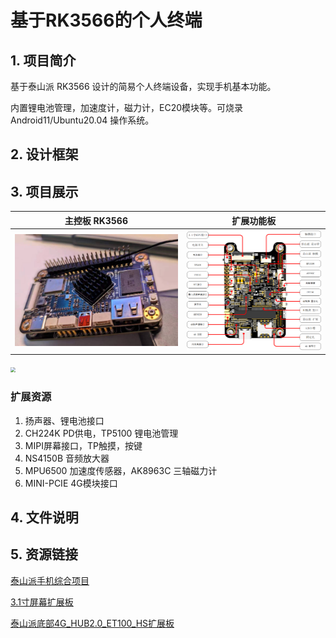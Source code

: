 # 基于RK3566的个人终端

## 1. 项目简介

基于泰山派 RK3566 设计的简易个人终端设备，实现手机基本功能。

内置锂电池管理，加速度计，磁力计，EC20模块等。可烧录Android11/Ubuntu20.04 操作系统。

## 2. 设计框架



## 3. 项目展示

|                        主控板 RK3566                        |                          扩展功能板                          |
| :---------------------------------------------------------: | :----------------------------------------------------------: |
| <img src="README.assets/tspi-pic.jpg" style="zoom: 50%;" /> | <img src="README.assets/exp-board.png" style="zoom: 33%;" /> |

<img src="README.assets/实物01-17239640342261.jpg" style="zoom:50%;" />





### 扩展资源

1. 扬声器、锂电池接口
2. CH224K PD供电，TP5100 锂电池管理
3. MIPI屏幕接口，TP触摸，按键
4. NS4150B 音频放大器
5. MPU6500 加速度传感器，AK8963C 三轴磁力计
6. MINI-PCIE 4G模块接口





## 4. 文件说明



## 5. 资源链接

[泰山派手机综合项目](https://lceda001.feishu.cn/wiki/K51kwVQ9ViBTeDkYmsRc0YOLnle)

[3.1寸屏幕扩展板](https://oshwhub.com/fengmoxi/tai-shan-pai-3-1-cun-ping-mu-kuo-zhan-ban)

[泰山派底部4G_HUB2.0_ET100_HS扩展板](https://oshwhub.com/li-chuang-kai-fa-ban/tai-shan-pai-di-bu-4g_hub2-0_et100_hs-kuo-zhan-ban)
